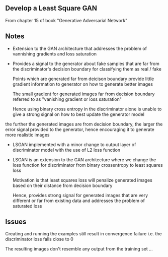 ## Develop a Least Square GAN

From chapter 15 of book "Generative Adversarial Network"

## Notes

* Extension to the GAN architecture that addresses the problem of vannishing gradients and loss saturation

* Provides a signal to the generator about fake samples that are far from the discriminator's decision boundary for classifying them as real / fake

	Points which are generated far from deicison boundary provide little gradient information to generator on how to generate better images

	The small gradient for generated images far from decision boundary referred to as "vanishing gradient or loss saturation"

	Hence using binary cross entropy in the discriminator alone is unable to give a strong signal on how to best update the generator model



the further the generated images are from decision boundary, the larger the error signal provided to the generator, hence encouraging it to generate more realistic images

* LSGAN implemented with a minor change to output layer of discriminator model with the use of L2 loss function

* LSGAN is an extension to the GAN architecture where we change the loss function for discriminator from binary crossentropy to least squares loss

	Motivation is that least squares loss will penalize generated images based on their distance from decision boundary

	Hence, provides strong signal for generated images that are very different or far from existing data and addresses the problem of saturated loss


## Issues

Creating and running the examples still result in convergence failure i.e. the discriminator loss falls close to 0

The resulting images don't resemble any output from the training set ...